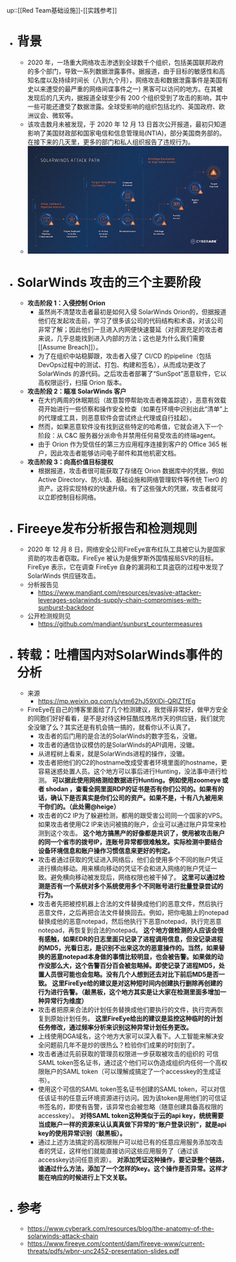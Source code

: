 up::[[Red Team基础设施]]-[[实践参考]]
- # 背景
	- 2020 年，一场重大网络攻击渗透到全球数千个组织，包括美国联邦政府的多个部门，导致一系列数据泄露事件。据报道，由于目标的敏感性和高知名度以及持续时间长（八到九个月），网络攻击和数据泄露事件是美国有史以来遭受的最严重的网络间谍事件之一) 黑客可以访问的地方。在其被发现后的几天内，据报道全球至少有 200 个组织受到了攻击的影响，其中一些可能还遭受了数据泄露。全球受影响的组织包括北约、英国政府、欧洲议会、微软等。
	- 该攻击数月未被发现，于 2020 年 12 月 13 日首次公开报道，最初只知道影响了美国财政部和国家电信和信息管理局(NTIA)，部分美国商务部的。在接下来的几天里，更多的部门和私人组织报告了违规行为。
	- <img src="/assets/Pasted image 20221104151517.png">
- # SolarWinds 攻击的三个主要阶段
	- **攻击阶段 1：入侵控制 Orion**
		- 虽然尚不清楚攻击者最初是如何入侵 SolarWinds Orion的，但据报道他们在发起攻击前，学习了很多该公司的代码结构和术语，对该公司非常了解；因此他们一旦进入内网便快速蔓延（对资源充足的攻击者来说，几乎总能找到进入内部的方法；这也是为什么我们需要[[Assume Breach]]）。
		- 为了在组织中站稳脚跟，攻击者入侵了 CI/CD 的pipeline（包括DevOps过程中的测试、打包、构建和签名），从而成功更改了 SolarWinds 的源代码。之后攻击者部署了“SunSpot”恶意软件，它以高权限运行，扫描 Orion 版本。
	- **攻击阶段 2：瞄准 SolarWinds 客户**
		- 在大约两周的休眠期后（故意暂停帮助攻击者掩盖踪迹），恶意有效载荷开始进行一些侦察和操作安全检查（如果在环境中识别出此“清单”上的代理或工具，则恶意软件会尝试终止代理或自行挂起）。
		- 然而，如果恶意软件没有找到这些特定的哈希值，它就会进入下一个阶段：从 C&C 服务器分派命令并禁用任何易受攻击的终端agent。
		- 由于 Orion 作为受信任的第三方应用程序连接到客户的 Office 365 帐户，因此攻击者能够访问电子邮件和其他机密文档。
	- **攻击阶段 3：向高价值目标提权**
		- 根据报道，攻击者很可能获取了存储在 Orion 数据库中的凭据，例如 Active Directory、防火墙、基础设施和网络管理软件等传统 Tier0 的资产。这将实现特权的快速升级。有了这些强大的凭据，攻击者就可以立即控制目标网络。
- # Fireeye发布分析报告和检测规则
	- 2020 年 12 月 8 日，网络安全公司FireEye宣布红队工具被它认为是国家资助的攻击者窃取。FireEye 被认为是俄罗斯外国情报局SVR的目标。FireEye 表示，它在调查 FireEye 自身的漏洞和工具盗窃的过程中发现了 SolarWinds 供应链攻击。
	- 分析报告见
		- https://www.mandiant.com/resources/evasive-attacker-leverages-solarwinds-supply-chain-compromises-with-sunburst-backdoor
	- 公开检测规则见
		- https://github.com/mandiant/sunburst_countermeasures
- # 转载：吐槽国内对SolarWinds事件的分析
	- 来源
		- https://mp.weixin.qq.com/s/ytm62hJ59XIDi-QRlZTfEg
	- FireEye在自己的博客里面给了几个检测建议，我觉得非常好，做甲方安全的同胞们好好看看，是不是对待这种狂酷炫拽吊炸天的供应链，我们就完全没辙了么？其实还是有机会搞一搞的，就看你认不认真了。
		- 攻击者的后门用的是合法的SolarWinds的数字签名，没辙。
		- 攻击者的通信协议模仿的是SolarWinds的API调用，没辙。
		- 从进程树上看来，就是SolarWinds进程的操作，没辙。
		- 攻击者把他们的C2的hostname改成受害者环境里面的hostname，更容易迷惑处置人员。这个地方可以事后进行Hunting，没法事中进行检测。
		  **可以据此使用网络测绘数据进行Hunting。例如使用zoomeye 或者 shodan ，查看全网里面RDP的证书是否有你们公司的。如果有的话，确认下是否真实是你们公司的资产。如果不是，十有八九被用来干你们的。（此处需@heige）**
		- 攻击者的C2 IP为了躲避检测，都用的跟受害公司同一个国家的VPS。如果攻击者使用C2 IP来访问被搞的账户，企业可以通过账户异常来检测到这个攻击。
		  **这个地方搞黑产的好像都是共识了，使用被攻击账户的同一个省市的拨号IP，连账号异常都很难触发。实际检测中要结合设备环境信息和账户操作习惯信息来更好的判定。**
		- 攻击者通过获取的凭证进入网络后，他们会使用多个不同的账户凭证进行横向移动。用来横向移动的凭证不会和进入网络的账户凭证一致。避免横向移动被发现后，网络权限也被干掉了。
		  **这里可以通过检测是否有一个系统对多个系统使用多个不同账号进行批量登录尝试的行为。**
		- 攻击者先把被控机器上合法的文件替换成他们的恶意文件，然后执行恶意文件，之后再把合法文件替换回去。例如，把你电脑上的notepad替换成他的恶意notepad，然后他执行下恶意notepad，执行完恶意notepad，再恢复到合法的notepad。
		  **这个地方做检测的人应该会很有感触，如果EDR的日志里面只记录了进程调用信息，但没记录进程的MD5，光看日志，是识别不出来这次的恶意操作的。当然，如果替换的恶意notepad本身做的事情比较明显，也会被告警。如果做的动作没那么大，这个告警百分百会被忽略掉。即使记录了进程MD5，处置人员很可能也会忽略。没有几个人想到还去对比下前后MD5是否一致。**
		  **这里FireEye给的建议是对这种短时间内创建执行删除再创建的行为进行告警。（敲黑板，这个地方其实是让大家在检测里面多增加一种异常行为维度）**
		- 攻击者把原来合法的计划任务替换成他们要执行的文件，执行完再恢复到原始计划任务。
		  **这里FireEye给出的建议是监控这种临时的计划任务修改，通过频率分析来识别这种异常计划任务更改。**
		- 上线使用DGA域名，这个地方大家可以深入看下。人工智能来解决安全问题前几年不是炒的很热么？检验你们成果的时刻到了。
		- 攻击者通过先前获取的管理员权限进一步获取被攻击的组织的 可信SAML token签名证书，通过这个他们可以伪造成组织内任何一个高权限账户的SAML token（可以理解成搞定了一个accesskey的生成证书）。
		- 使用这个可信的SAML token签名证书创建的SAML token，可以对信任该证书的任意云环境资源进行访问。因为该token是用他们的可信证书签名的，即使有告警，该异常也会被忽略（随意创建具备高权限的accesskey）。
		  **对待SAML token这种类似于云的api key，统统需要当成账户一样的资源来认认真真做下异常的“账户登录识别”，就是api key的使用异常识别（敲黑板）。**
		- 通过上述方法搞定的高权限账户可以给已有的任意应用服务添加攻击者的凭证，这样他们就能直接访问这些应用服务了（通过该accesskey访问任意资源）。
		  **对添加凭证这种操作，要记录整个链路，谁通过什么方法，添加了一个怎样的key。这个操作是否异常。这样才能在响应的时候进行上下文关联。**
- # 参考
	- https://www.cyberark.com/resources/blog/the-anatomy-of-the-solarwinds-attack-chain
	- https://www.fireeye.com/content/dam/fireeye-www/current-threats/pdfs/wbnr-unc2452-presentation-slides.pdf